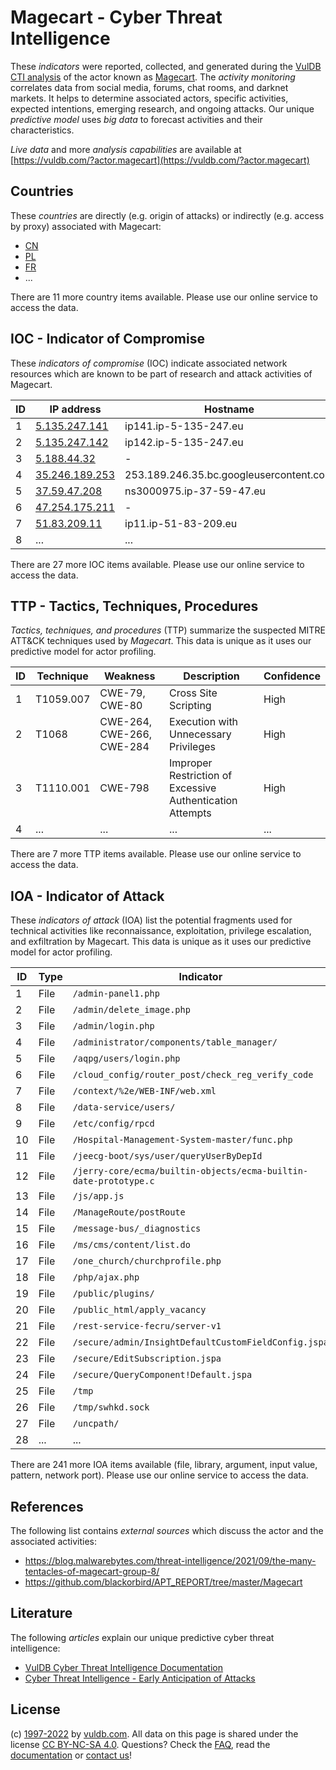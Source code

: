 # Magecart - Cyber Threat Intelligence

These _indicators_ were reported, collected, and generated during the [VulDB CTI analysis](https://vuldb.com/?kb.cti) of the actor known as [Magecart](https://vuldb.com/?actor.magecart). The _activity monitoring_ correlates data from social media, forums, chat rooms, and darknet markets. It helps to determine associated actors, specific activities, expected intentions, emerging research, and ongoing attacks. Our unique _predictive model_ uses _big data_ to forecast activities and their characteristics.

_Live data_ and more _analysis capabilities_ are available at [https://vuldb.com/?actor.magecart](https://vuldb.com/?actor.magecart)

## Countries

These _countries_ are directly (e.g. origin of attacks) or indirectly (e.g. access by proxy) associated with Magecart:

* [CN](https://vuldb.com/?country.cn)
* [PL](https://vuldb.com/?country.pl)
* [FR](https://vuldb.com/?country.fr)
* ...

There are 11 more country items available. Please use our online service to access the data.

## IOC - Indicator of Compromise

These _indicators of compromise_ (IOC) indicate associated network resources which are known to be part of research and attack activities of Magecart.

ID | IP address | Hostname | Campaign | Confidence
-- | ---------- | -------- | -------- | ----------
1 | [5.135.247.141](https://vuldb.com/?ip.5.135.247.141) | ip141.ip-5-135-247.eu | - | High
2 | [5.135.247.142](https://vuldb.com/?ip.5.135.247.142) | ip142.ip-5-135-247.eu | - | High
3 | [5.188.44.32](https://vuldb.com/?ip.5.188.44.32) | - | - | High
4 | [35.246.189.253](https://vuldb.com/?ip.35.246.189.253) | 253.189.246.35.bc.googleusercontent.com | - | Medium
5 | [37.59.47.208](https://vuldb.com/?ip.37.59.47.208) | ns3000975.ip-37-59-47.eu | - | High
6 | [47.254.175.211](https://vuldb.com/?ip.47.254.175.211) | - | - | High
7 | [51.83.209.11](https://vuldb.com/?ip.51.83.209.11) | ip11.ip-51-83-209.eu | - | High
8 | ... | ... | ... | ...

There are 27 more IOC items available. Please use our online service to access the data.

## TTP - Tactics, Techniques, Procedures

_Tactics, techniques, and procedures_ (TTP) summarize the suspected MITRE ATT&CK techniques used by _Magecart_. This data is unique as it uses our predictive model for actor profiling.

ID | Technique | Weakness | Description | Confidence
-- | --------- | -------- | ----------- | ----------
1 | T1059.007 | CWE-79, CWE-80 | Cross Site Scripting | High
2 | T1068 | CWE-264, CWE-266, CWE-284 | Execution with Unnecessary Privileges | High
3 | T1110.001 | CWE-798 | Improper Restriction of Excessive Authentication Attempts | High
4 | ... | ... | ... | ...

There are 7 more TTP items available. Please use our online service to access the data.

## IOA - Indicator of Attack

These _indicators of attack_ (IOA) list the potential fragments used for technical activities like reconnaissance, exploitation, privilege escalation, and exfiltration by Magecart. This data is unique as it uses our predictive model for actor profiling.

ID | Type | Indicator | Confidence
-- | ---- | --------- | ----------
1 | File | `/admin-panel1.php` | High
2 | File | `/admin/delete_image.php` | High
3 | File | `/admin/login.php` | High
4 | File | `/administrator/components/table_manager/` | High
5 | File | `/aqpg/users/login.php` | High
6 | File | `/cloud_config/router_post/check_reg_verify_code` | High
7 | File | `/context/%2e/WEB-INF/web.xml` | High
8 | File | `/data-service/users/` | High
9 | File | `/etc/config/rpcd` | High
10 | File | `/Hospital-Management-System-master/func.php` | High
11 | File | `/jeecg-boot/sys/user/queryUserByDepId` | High
12 | File | `/jerry-core/ecma/builtin-objects/ecma-builtin-date-prototype.c` | High
13 | File | `/js/app.js` | Medium
14 | File | `/ManageRoute/postRoute` | High
15 | File | `/message-bus/_diagnostics` | High
16 | File | `/ms/cms/content/list.do` | High
17 | File | `/one_church/churchprofile.php` | High
18 | File | `/php/ajax.php` | High
19 | File | `/public/plugins/` | High
20 | File | `/public_html/apply_vacancy` | High
21 | File | `/rest-service-fecru/server-v1` | High
22 | File | `/secure/admin/InsightDefaultCustomFieldConfig.jspa` | High
23 | File | `/secure/EditSubscription.jspa` | High
24 | File | `/secure/QueryComponent!Default.jspa` | High
25 | File | `/tmp` | Low
26 | File | `/tmp/swhkd.sock` | High
27 | File | `/uncpath/` | Medium
28 | ... | ... | ...

There are 241 more IOA items available (file, library, argument, input value, pattern, network port). Please use our online service to access the data.

## References

The following list contains _external sources_ which discuss the actor and the associated activities:

* https://blog.malwarebytes.com/threat-intelligence/2021/09/the-many-tentacles-of-magecart-group-8/
* https://github.com/blackorbird/APT_REPORT/tree/master/Magecart

## Literature

The following _articles_ explain our unique predictive cyber threat intelligence:

* [VulDB Cyber Threat Intelligence Documentation](https://vuldb.com/?kb.cti)
* [Cyber Threat Intelligence - Early Anticipation of Attacks](https://www.scip.ch/en/?labs.20201022)

## License

(c) [1997-2022](https://vuldb.com/?kb.changelog) by [vuldb.com](https://vuldb.com/?kb.about). All data on this page is shared under the license [CC BY-NC-SA 4.0](https://creativecommons.org/licenses/by-nc-sa/4.0/). Questions? Check the [FAQ](https://vuldb.com/?kb.faq), read the [documentation](https://vuldb.com/?kb) or [contact us](https://vuldb.com/?contact)!
